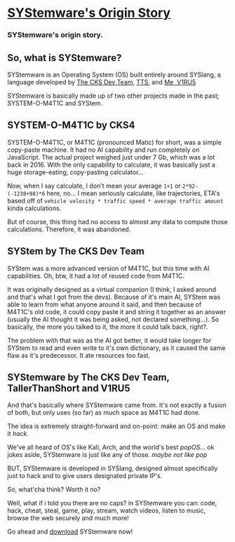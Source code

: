 # [SYStemware's Origin Story](http://systemware.ga/download-latest/)
### SYStemware's origin story.

## So, what is SYStemware?

SYStemware is an Operating System (OS) built entirely around SYSlang, a language developed by [The CKS Dev Team](https://github.com/CKStudios2018), [TTS](https://github.com/TallerThanShort), and [Me, V1RU5](https://github.com/jodri-code)

SYStemware is basically made up of two other projects made in the past; SYSTEM-O-M4T1C and SYStem.

## SYSTEM-O-M4T1C by CKS4

SYSTEM-O-M4T1C, or M4T1C (pronounced Matic) for short, was a simple copy-paste machine. It had no AI capability and run completely on JavaScript. The actual project weighed just under 7 Gb, which was a lot back in 2016. With the only capability to calculate, it was basically just a huge storage-eating, copy-pasting calculator...

Now, when I say calculate, I don't mean your average `1+1` or `2*92-(-1238+98)*6` here, no... I mean seriously calculate, like trajectories, ETA's based off of `vehicle velocity * traffic speed * average traffic amount` kinda calculations.

But of course, this thing had no access to almost any data to compute those calculations. Therefore, it was abandoned.

## SYStem by The CKS Dev Team

SYStem was a more advanced version of M4T1C, but this time with AI capabilities. Oh, btw, it had a lot of reused code from M4T1C.

It was originally designed as a virtual companion (I think, I asked around and that's what I got from the devs). Because of it's main AI, SYStem was able to learn from what anyone around it said, and then because of M4T1C's old code, it could copy paste it and string it together as an answer (usually the AI thought it was being asked, not declared something...). So basically, the more you talked to it, the more it could talk back, right?.

The problem with that was as the AI got better, it would take longer for SYStem to read and even write to it's own dictionary, as it caused the same flaw as it's predecessor. It ate resources too fast.

## SYStemware by The CKS Dev Team, TallerThanShort and V1RU5

And that's basically where SYStemware came from. It's not exactly a fusion of both, but only uses (so far) as much space as M4T1C had done. 

The idea is extremely straight-forward and on-point: make an OS and make it *hack*.

We've all heard of OS's like Kali, Arch, and the world's best *popOS*... ok jokes aside, SYStemware is just like any of those. *maybe not like pop*

BUT, SYStemware is developed in SYSlang, designed almost specifically just to hack and to give users designated private IP's.

So, what'cha think? Worth it no?

Well, what if i told you there are no caps? in SYStemware you can: code, hack, cheat, steal, game, play, stream, watch videos, listen to music, browse the web securely and much more!

Go ahead and [download](http://systemware.ga/download-latest/) SYStemware now!

